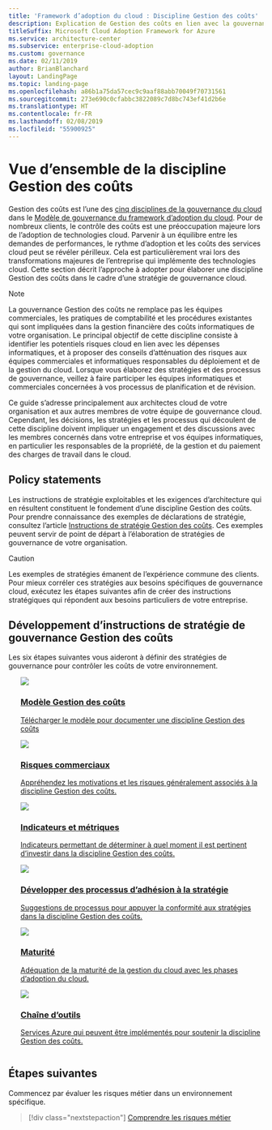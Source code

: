 ```yaml
---
title: 'Framework d’adoption du cloud : Discipline Gestion des coûts'
description: Explication de Gestion des coûts en lien avec la gouvernance cloud
titleSuffix: Microsoft Cloud Adoption Framework for Azure
ms.service: architecture-center
ms.subservice: enterprise-cloud-adoption
ms.custom: governance
ms.date: 02/11/2019
author: BrianBlanchard
layout: LandingPage
ms.topic: landing-page
ms.openlocfilehash: a86b1a75da57cec9c9aaf88abb70049f70731561
ms.sourcegitcommit: 273e690c0cfabbc3822089c7d8bc743ef41d2b6e
ms.translationtype: HT
ms.contentlocale: fr-FR
ms.lasthandoff: 02/08/2019
ms.locfileid: "55900925"
---
```

# <a name="cost-management-discipline-overview"></a>Vue d’ensemble de la discipline Gestion des coûts

Gestion des coûts est l’une des [cinq disciplines de la gouvernance du cloud](../governance-disciplines.md) dans le [Modèle de gouvernance du framework d’adoption du cloud](../overview.md). Pour de nombreux clients, le contrôle des coûts est une préoccupation majeure lors de l’adoption de technologies cloud. Parvenir à un équilibre entre les demandes de performances, le rythme d’adoption et les coûts des services cloud peut se révéler périlleux. Cela est particulièrement vrai lors des transformations majeures de l’entreprise qui implémente des technologies cloud. Cette section décrit l’approche à adopter pour élaborer une discipline Gestion des coûts dans le cadre d’une stratégie de gouvernance cloud.  

> [!NOTE]
> La gouvernance Gestion des coûts ne remplace pas les équipes commerciales, les pratiques de comptabilité et les procédures existantes qui sont impliquées dans la gestion financière des coûts informatiques de votre organisation. Le principal objectif de cette discipline consiste à identifier les potentiels risques cloud en lien avec les dépenses informatiques, et à proposer des conseils d’atténuation des risques aux équipes commerciales et informatiques responsables du déploiement et de la gestion du cloud. Lorsque vous élaborez des stratégies et des processus de gouvernance, veillez à faire participer les équipes informatiques et commerciales concernées à vos processus de planification et de révision.

Ce guide s’adresse principalement aux architectes cloud de votre organisation et aux autres membres de votre équipe de gouvernance cloud. Cependant, les décisions, les stratégies et les processus qui découlent de cette discipline doivent impliquer un engagement et des discussions avec les membres concernés dans votre entreprise et vos équipes informatiques, en particulier les responsables de la propriété, de la gestion et du paiement des charges de travail dans le cloud.

## <a name="policy-statements"></a>Policy statements

Les instructions de stratégie exploitables et les exigences d’architecture qui en résultent constituent le fondement d’une discipline Gestion des coûts. Pour prendre connaissance des exemples de déclarations de stratégie, consultez l’article [Instructions de stratégie Gestion des coûts](./policy-statements.md). Ces exemples peuvent servir de point de départ à l’élaboration de stratégies de gouvernance de votre organisation.

> [!CAUTION]
> Les exemples de stratégies émanent de l’expérience commune des clients. Pour mieux corréler ces stratégies aux besoins spécifiques de gouvernance cloud, exécutez les étapes suivantes afin de créer des instructions stratégiques qui répondent aux besoins particuliers de votre entreprise.

## <a name="developing-cost-management-governance-policy-statements"></a>Développement d’instructions de stratégie de gouvernance Gestion des coûts

Les six étapes suivantes vous aideront à définir des stratégies de gouvernance pour contrôler les coûts de votre environnement.

<!-- markdownlint-disable MD033 -->

<ul  class="panelContent cardsE">
<li style="display: flex; flex-direction: column;">
    <a href="./template.md">
        <div class="cardSize">
            <div class="cardPadding" >
                <div class="card" >
                    <div class="cardImageOuter">
                        <div class="cardImage">
                            <img src="../../_images/governance/process-template.png" class="x-hidden-focus"/>
                        </div>
                    </div>
                    <div class="cardText" style="padding-left:0px;">
                        <h3>Modèle Gestion des coûts</h3>
                        <p class="x-hidden-focus">Télécharger le modèle pour documenter une discipline Gestion des coûts</p>
                    </div>
                </div>
            </div>
        </div>
    </a>
</li><li style="display: flex; flex-direction: column;">
    <a href="./business-risks.md">
        <div class="cardSize">
            <div class="cardPadding" >
                <div class="card" >
                    <div class="cardImageOuter">
                        <div class="cardImage">
                            <img src="../../_images/governance/process-risks.png" class="x-hidden-focus"/>
                        </div>
                    </div>
                    <div class="cardText" style="padding-left:0px;">
                        <h3>Risques commerciaux</h3>
                        <p class="x-hidden-focus">Appréhendez les motivations et les risques généralement associés à la discipline Gestion des coûts.</p>
                    </div>
                </div>
            </div>
        </div>
    </a>
</li>
<li style="display: flex; flex-direction: column;">
    <a href="./metrics-tolerance.md">
        <div class="cardSize">
            <div class="cardPadding" >
                <div class="card" >
                    <div class="cardImageOuter">
                        <div class="cardImage">
                            <img src="../../_images/governance/process-metrics.png" class="x-hidden-focus"/>
                        </div>
                    </div>
                    <div class="cardText" style="padding-left:0px;">
                        <h3>Indicateurs et métriques</h3>
                        <p class="x-hidden-focus">Indicateurs permettant de déterminer à quel moment il est pertinent d’investir dans la discipline Gestion des coûts.</p>
                    </div>
                </div>
            </div>
        </div>
    </a>
</li>
<li style="display: flex; flex-direction: column;">
    <a href="./compliance-processes.md">
        <div class="cardSize">
            <div class="cardPadding" >
                <div class="card" >
                    <div class="cardImageOuter">
                        <div class="cardImage">
                            <img src="../../_images/governance/process-enforce.png" class="x-hidden-focus"/>
                        </div>
                    </div>
                    <div class="cardText" style="padding-left:0px;">
                        <h3>Développer des processus d’adhésion à la stratégie</h3>
                        <p class="x-hidden-focus">Suggestions de processus pour appuyer la conformité aux stratégies dans la discipline Gestion des coûts.</p>
                    </div>
                </div>
            </div>
        </div>
    </a>
</li>
<li style="display: flex; flex-direction: column;">
    <a href="./discipline-improvement.md">
        <div class="cardSize">
            <div class="cardPadding" >
                <div class="card" >
                    <div class="cardImageOuter">
                        <div class="cardImage">
                            <img src="../../_images/governance/process-maturity.png" class="x-hidden-focus"/>
                        </div>
                    </div>
                    <div class="cardText" style="padding-left:0px;">
                        <h3>Maturité</h3>
                        <p class="x-hidden-focus">Adéquation de la maturité de la gestion du cloud avec les phases d’adoption du cloud.</p>
                    </div>
                </div>
            </div>
        </div>
    </a>
</li>
<li style="display: flex; flex-direction: column;">
    <a href="./toolchain.md">
        <div class="cardSize">
            <div class="cardPadding" >
                <div class="card" >
                    <div class="cardImageOuter">
                        <div class="cardImage">
                            <img src="../../_images/governance/process-toolchain.png" class="x-hidden-focus"/>
                        </div>
                    </div>
                    <div class="cardText" style="padding-left:0px;">
                        <h3>Chaîne d’outils</h3>
                        <p class="x-hidden-focus">Services Azure qui peuvent être implémentés pour soutenir la discipline Gestion des coûts.</p>
                    </div>
                </div>
            </div>
        </div>
    </a>
</li>
</ul>

## <a name="next-steps"></a>Étapes suivantes

Commencez par évaluer les risques métier dans un environnement spécifique.

> [!div class="nextstepaction"]
> [Comprendre les risques métier](./business-risks.md)

<!-- markdownlint-enable MD033 -->
